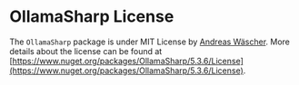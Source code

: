 # OllamaSharp License

The `OllamaSharp` package is under MIT License by [Andreas Wäscher](https://github.com/awaescher). More details about the license can be found at [https://www.nuget.org/packages/OllamaSharp/5.3.6/License](https://www.nuget.org/packages/OllamaSharp/5.3.6/License).
